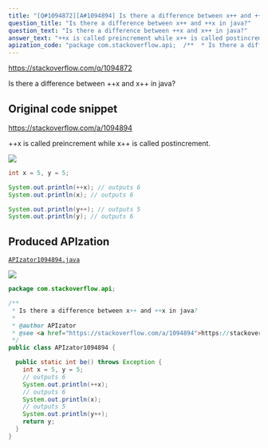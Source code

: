 ```yaml
---
title: "[Q#1094872][A#1094894] Is there a difference between x++ and ++x in java?"
question_title: "Is there a difference between x++ and ++x in java?"
question_text: "Is there a difference between ++x and x++ in java?"
answer_text: "++x is called preincrement while x++ is called postincrement."
apization_code: "package com.stackoverflow.api;  /**  * Is there a difference between x++ and ++x in java?  *  * @author APIzator  * @see <a href=\"https://stackoverflow.com/a/1094894\">https://stackoverflow.com/a/1094894</a>  */ public class APIzator1094894 {    public static int be() throws Exception {     int x = 5, y = 5;     // outputs 6     System.out.println(++x);     // outputs 6     System.out.println(x);     // outputs 5     System.out.println(y++);     return y;   } }"
---
```


https://stackoverflow.com/q/1094872

Is there a difference between ++x and x++ in java?



## Original code snippet

https://stackoverflow.com/a/1094894

++x is called preincrement while x++ is called postincrement.

<div class="code-logo"><img src="/stackoverflow.png" /></div>

```java
int x = 5, y = 5;

System.out.println(++x); // outputs 6
System.out.println(x); // outputs 6

System.out.println(y++); // outputs 5
System.out.println(y); // outputs 6
```

## Produced APIzation

[`APIzator1094894.java`](https://github.com/blind-papers/apization-temp-data/raw/main/search/APIzator1094894.java)

<div class="code-logo"><img src="/apizator.png" /></div>

```java
package com.stackoverflow.api;

/**
 * Is there a difference between x++ and ++x in java?
 *
 * @author APIzator
 * @see <a href="https://stackoverflow.com/a/1094894">https://stackoverflow.com/a/1094894</a>
 */
public class APIzator1094894 {

  public static int be() throws Exception {
    int x = 5, y = 5;
    // outputs 6
    System.out.println(++x);
    // outputs 6
    System.out.println(x);
    // outputs 5
    System.out.println(y++);
    return y;
  }
}

```